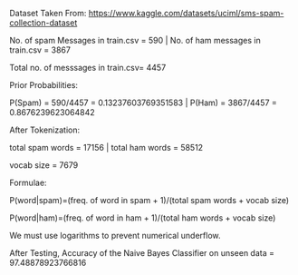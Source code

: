 Dataset Taken From: https://www.kaggle.com/datasets/uciml/sms-spam-collection-dataset

No. of spam Messages in train.csv =  590 | No. of ham messages in train.csv =  3867

Total no. of messsages in train.csv=  4457


Prior Probabilities:

P(Spam) = 590/4457 = 0.13237603769351583 | P(Ham) = 3867/4457 = 0.8676239623064842

After Tokenization:

total spam words =  17156 | total ham words =  58512

vocab size = 7679

Formulae:

P(word|spam)=(freq. of word in spam + 1)/(total spam words + vocab size)

P(word|ham)=(freq. of word in ham + 1)/(total ham words + vocab size)

We must use logarithms to prevent numerical underflow.

After Testing,
Accuracy of the Naive Bayes Classifier on unseen data = 97.48878923766816